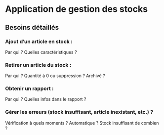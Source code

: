 # Application de gestion des stocks

## Besoins détaillés

### Ajout d’un article en stock :
Par qui ?
Quelles caractéristiques ?

### Retirer un article du stock :
Par qui ?
Quantité à 0 ou suppression ?
Archivé ?

### Obtenir un rapport :
Par qui ?
Quelles infos dans le rapport ?

### Gérer les erreurs (stock insuffisant, article inexistant, etc.) ?
Vérification à quels moments ?
Automatique ?
Stock insuffisant de combien ?
